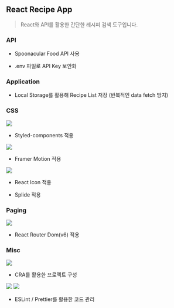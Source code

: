 ## React Recipe App

> React와 API를 활용한 간단한 레시피 검색 도구입니다.

### API

- Spoonacular Food API 사용

- .env 파일로 API Key 보안화

### Application

- Local Storage를 활용해 Recipe List 저장 (반복적인 data fetch 방지)

### CSS

<img src="https://img.shields.io/badge/styled components-DB7093?style=flat-square&logo=styled-components&logoColor=white"/>

- Styled-components 적용

<img src="https://img.shields.io/badge/Framer Motion-0055FF?style=flat-square&logo=Framer&logoColor=white"/>

- Framer Motion 적용

<img src="https://img.shields.io/badge/React Icon-61DAFB?style=flat-square&logo=React&logoColor=white"/>

- React Icon 적용

- Splide 적용

### Paging

<img src="https://img.shields.io/badge/React Router -CA4245?style=flat-square&logo=React Router&logoColor=white"/>

- React Router Dom(v6) 적용

### Misc

<img src="https://img.shields.io/badge/Create React App -09D3AC?style=flat-square&logo=Create React App&logoColor=white"/>

- CRA를 활용한 프로젝트 구성

<img src="https://img.shields.io/badge/ESLint-4B32C3?style=flat-square&logo=ESLint&logoColor=white"/>
<img src="https://img.shields.io/badge/Prettier-F7B93E?style=flat-square&logo=Prettier&logoColor=white"/>

- ESLint / Prettier를 활용한 코드 관리
